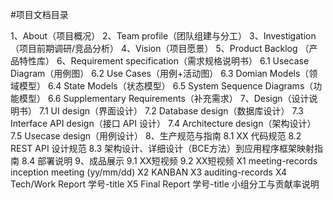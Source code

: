 #项目文档目录
  



1、About（项目概况）
2、Team profile（团队组建与分工）
3、Investigation（项目前期调研/竞品分析）
4、Vision（项目愿景）
5、Product Backlog （产品特性库）
6、Requirement specification（需求规格说明书）
6.1 Usecase Diagram（用例图）
6.2 Use Cases（用例+活动图）
6.3 Domian Models（领域模型）
6.4 State Models（状态模型）
6.5 System Sequence Diagrams（功能模型）
6.6 Supplementary Requirements（补充需求）
7、Design（设计说明书）
7.1 UI design（界面设计）
7.2 Database design（数据库设计）
7.3 Interface API design（接口 API 设计）
7.4 Architecture design（架构设计）
7.5 Usecase design（用例设计）
8、生产规范与指南
8.1 XX 代码规范
8.2 REST API 设计规范
8.3 架构设计、详细设计（BCE方法）到应用程序框架映射指南
8.4 部署说明
9、成品展示
9.1 XX短视频
9.2 XX短视频
X1 meeting-records
inception meeting (yy/mm/dd)
X2 KANBAN
X3 auditing-records
X4 Tech/Work Report
学号-title
X5 Final Report
学号-title
小组分工与贡献率说明
